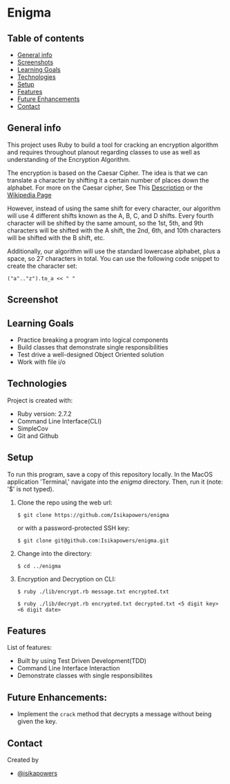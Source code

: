 #  Enigma

## Table of contents
* [General info](#general-info)
* [Screenshots](#screenshots)
* [Learning Goals](#learning-goals)
* [Technologies](#technologies)
* [Setup](#setup)
* [Features](#features)
* [Future Enhancements](#future-enhancements)
* [Contact](#contact)

## General info
This project uses Ruby to build a tool for cracking an encryption algorithm and requires throughout planout regarding classes to use as well as understanding of the Encryption Algorithm.

The encryption is based on the Caesar Cipher. The idea is that we can translate a character by shifting it a certain number of places down the alphabet. For more on the Caesar cipher, See This [Description](http://practicalcryptography.com/ciphers/caesar-cipher) or the [Wikipedia Page](https://en.wikipedia.org/wiki/Caesar_cipher)

However, instead of using the same shift for every character, our algorithm will use 4 different shifts known as the A, B, C, and D shifts. Every fourth character will be shifted by the same amount, so the 1st, 5th, and 9th characters will be shifted with the A shift, the 2nd, 6th, and 10th characters will be shifted with the B shift, etc.

Additionally, our algorithm will use the standard lowercase alphabet, plus a space, so 27 characters in total. You can use the following code snippet to create the character set:

```
("a".."z").to_a << " "
```

## Screenshot


## Learning Goals
* Practice breaking a program into logical components
* Build classes that demonstrate single responsibilities
* Test drive a well-designed Object Oriented solution
* Work with file i/o

## Technologies
Project is created with:
* Ruby version: 2.7.2
* Command Line Interface(CLI)
* SimpleCov
* Git and Github

## Setup
To run this program, save a copy of this repository locally. In the MacOS
application 'Terminal,' navigate into the _enigma_ directory.
Then, run it (note: '$' is not typed).
1. Clone the repo using the web url:
   ```
   $ git clone https://github.com/Isikapowers/enigma
   ```
   or with a password-protected SSH key:
   ```
   $ git clone git@github.com:Isikapowers/enigma.git
   ```
2. Change into the directory:
   ```
   $ cd ../enigma
   ```
3. Encryption and Decryption on CLI:
   ```
   $ ruby ./lib/encrypt.rb message.txt encrypted.txt
   
   $ ruby ./lib/decrypt.rb encrypted.txt decrypted.txt <5 digit key> <6 digit date>
   ```

## Features
List of features:
* Built by using Test Driven Development(TDD)
* Command Line Interface Interaction
* Demonstrate classes with single responsibilites

## Future Enhancements:
* Implement the `crack` method that decrypts a message without being given the key.

## Contact
Created by
* [@isikapowers](https://github.com/Isikapowers)



